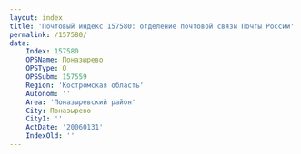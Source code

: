 ```yaml
---
layout: index
title: 'Почтовый индекс 157580: отделение почтовой связи Почты России'
permalink: /157580/
data:
    Index: 157580
    OPSName: Поназырево
    OPSType: О
    OPSSubm: 157559
    Region: 'Костромская область'
    Autonom: ''
    Area: 'Поназыревский район'
    City: Поназырево
    City1: ''
    ActDate: '20060131'
    IndexOld: ''
---
```

